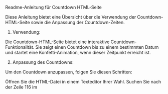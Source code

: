 Readme-Anleitung für Countdown HTML-Seite

Diese Anleitung bietet eine Übersicht über die Verwendung der Countdown-HTML-Seite sowie die Anpassung der Countdown-Zeiten.

1. Verwendung:

Die Countdown-HTML-Seite bietet eine interaktive Countdown-Funktionalität. Sie zeigt einen Countdown bis zu einem bestimmten Datum und startet eine Konfetti-Animation, wenn dieser Zeitpunkt erreicht ist.

2. Anpassung des Countdowns:

Um den Countdown anzupassen, folgen Sie diesen Schritten:

Öffnen Sie die HTML-Datei in einem Texteditor Ihrer Wahl.
Suchen Sie nach der Zeile 116 im <script>-Abschnitt:

const targetDate = new Date("2024-02-21T21:54:39").getTime();

Ändern Sie das Datum und die Uhrzeit auf ein zukünftiges Datum und eine zukünftige Uhrzeit Ihrer Wahl. Verwenden Sie das Format "YYYY-MM-DDTHH:MM:SS", wobei YYYY für das Jahr, MM für den Monat, DD für den Tag, HH für die Stunde, MM für die Minuten und SS für die Sekunden steht. Stellen Sie sicher, dass das Datum in der Zukunft liegt.
3. Anpassung nach dem Countdown:

Um die Aktion nach dem Countdown abzustimmen, bearbeiten Sie erneut die Zeile 116 im <script>-Abschnitt:

const targetDate = new Date("2024-02-21T21:54:39").getTime();

Diesmal ändern Sie das Datum und die Uhrzeit auf ein vergangenes Datum und eine vergangene Uhrzeit Ihrer Wahl. Stellen Sie sicher, dass das Datum in der Vergangenheit liegt.

4. Speichern und Öffnen:

Speichern Sie die Änderungen in der HTML-Datei und öffnen Sie sie in einem Webbrowser Ihrer Wahl, um den aktualisierten Countdown und die Konfetti-Animation zu sehen.

Sie haben nun erfolgreich den Countdown und die Konfetti-Animation auf dieser HTML-Seite angepasst und können sie nach Ihren Vorstellungen verwenden. Viel Spaß beim Nutzen der Countdown-HTML-Seite!
